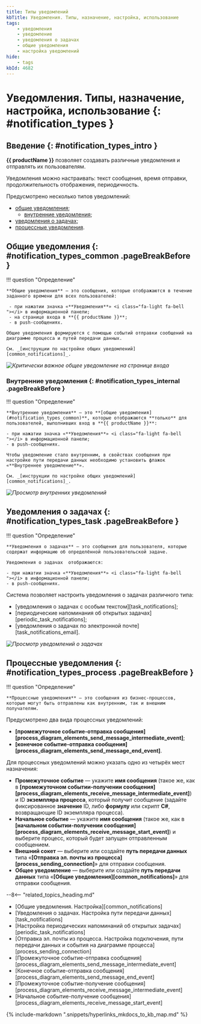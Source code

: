 ```yaml
---
title: Типы уведомлений
kbTitle: Уведомления. Типы, назначение, настройка, использование
tags:
    - уведомления
    - уведомление
    - уведомления о задачах
    - общие уведомления
    - настройка уведомлений
hide:
    - tags
kbId: 4682
---
```


# Уведомления. Типы, назначение, настройка, использование {: #notification_types }

## Введение {: #notification_types_intro }

**{{ productName }}** позволяет создавать различные уведомления и отправлять их пользователям.

Уведомления можно настраивать: текст сообщения, время отправки, продолжительность отображения, периодичность.

Предусмотрено несколько типов уведомлений:

- [общие уведомления](#notification_types_common);
    - [внутренние уведомления](#notification_types_internal);
- [уведомления о задачах](#notification_types_task);
- [процессные уведомления](#notification_types_process).

## Общие уведомления {: #notification_types_common .pageBreakBefore }

!!! question "Определение"

    **Общие уведомления** — это сообщения, которые отображаются в течение заданного времени для всех пользователей:
    
     - при нажатии значка «**Уведомления**» <i class="fa-light fa-bell ">‌</i> в информационной панели;
     - на странице входа в **{{ productName }}**;
     - в push-сообщениях.

    Общие уведомления формируются с помощью событий отправки сообщений на диаграмме процесса и путей передачи данных.

    См. _[инструкции по настройке общих уведомлений][common_notifications]_.

_![Критически важное общее уведомление на странице входа](common_notifications_entry_page_urgent_message.png)_

### Внутренние уведомления {: #notification_types_internal .pageBreakBefore }

!!! question "Определение"

    **Внутренние уведомления** — это **[общие уведомления](#notification_types_common)**, которые отображаются **только** для пользователей, выполнивших вход в **{{ productName }}**:
    
    - при нажатии значка «**Уведомления**» <i class="fa-light fa-bell ">‌</i> в информационной панели;
    - в push-сообщениях.

    Чтобы уведомление стало внутренним, в свойствах сообщения при настройке пути передачи данных необходимо установить флажок «**Внутреннее уведомление**».

    См. _[инструкции по настройке общих уведомлений][common_notifications]_.

_![Просмотр внутренних уведомлений](common_notifications_board_call.png)_

## Уведомления о задачах {: #notification_types_task .pageBreakBefore }

!!! question "Определение"

    **Уведомления о задачах** — это сообщения для пользователя, которые содержат информацию об определённой пользовательской задаче.

    Уведомления о задачах  отображаются:

    - при нажатии значка «**Уведомления**» <i class="fa-light fa-bell ">‌</i> в информационной панели;
    - в push-сообщениях.

Система позволяет настроить уведомления о задачах различного типа:

- [уведомления о задачах с особым текстом][task_notifications];
- [периодические напоминания об открытых задачах][periodic_task_notifications];
- [уведомления о задачах по электронной почте][task_notifications_email].

_![Просмотр уведомлений о задачах](task_notifications_view.png)_

## Процессные уведомления {: #notification_types_process .pageBreakBefore }

!!! question "Определение"

    **Процессные уведомления** — это сообщения из бизнес-процессов, которые могут быть отправлены как внутренним, так и внешним получателям.

Предусмотрено два вида процессных уведомлений:

- **[промежуточное событие-отправка сообщения][process_diagram_elements_send_message_intermediate_event]**;
- **[конечное событие-отправка сообщения][process_diagram_elements_send_message_end_event]**.

Для процессных уведомлений можно указать одно из четырёх мест назначения:

- **Промежуточное событие** — укажите **имя сообщения** (такое же, как в **[промежуточном событии-получении сообщения][process_diagram_elements_receive_message_intermediate_event]**) и ID **экземпляра процесса**, который получит сообщение (задайте фиксированное **значение** ID, либо **формулу** или скрипт **C#**, возвращающие ID экземпляра процесса).
- **Начальное событие** — укажите **имя сообщения** (такое же, как в **[начальном событии-получении сообщения][process_diagram_elements_receive_message_start_event]**) и выберите процесс, который будет запущен отправленным сообщением.
- **Внешний сокет** — выберите или создайте **путь передачи данных** типа «**[Отправка эл.&nbsp;почты из процесса][process_sending_connection]**» для отправки сообщения.
- **Общее уведомление** — выберите или создайте **путь передачи данных** типа «**[Общие уведомления][common_notifications]**» для отправки сообщения.

<div class="relatedTopics" markdown="block">

--8<-- "related_topics_heading.md"

- [Общие уведомления. Настройка][common_notifications]
- [Уведомления о задачах. Настройка пути передачи данных][task_notifications]
- [Настройка периодических напоминаний об открытых задачах][periodic_task_notifications]
- [Отправка эл.&nbsp;почты из процесса. Настройка подключения, пути передачи данных и события на диаграмме процесса][process_sending_connection]
- [Промежуточное событие-отправка сообщения][process_diagram_elements_send_message_intermediate_event]
- [Конечное событие-отправка сообщения][process_diagram_elements_send_message_end_event]
- [Промежуточное событие-получение сообщения][process_diagram_elements_receive_message_intermediate_event]
- [Начальное событие-получение сообщения][process_diagram_elements_receive_message_start_event]

</div>

{%
include-markdown ".snippets/hyperlinks_mkdocs_to_kb_map.md"
%}
